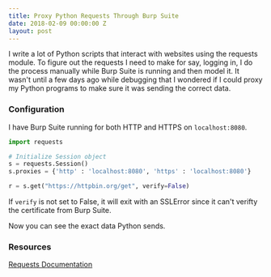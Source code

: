 ```yaml
---
title: Proxy Python Requests Through Burp Suite
date: 2018-02-09 00:00:00 Z
layout: post
---
```


I write a lot of Python scripts that interact with websites using the requests module. To figure out the requests I need to make for say, logging in, I do the process manually while Burp Suite is running and then model it. It wasn't until a few days ago while debugging that I wondered if I could proxy my Python programs to make sure it was sending the correct data.

### Configuration
I have Burp Suite running for both HTTP and HTTPS on `localhost:8080`.

```python
import requests

# Initialize Session object
s = requests.Session()
s.proxies = {'http' : 'localhost:8080', 'https' : 'localhost:8080'}

r = s.get("https://httpbin.org/get", verify=False)
```

If `verify` is not set to False, it will exit with an SSLError since it can't verifty the certificate from Burp Suite.

Now you can see the exact data Python sends.

### Resources
[Requests Documentation](http://docs.python-requests.org/en/master/)
